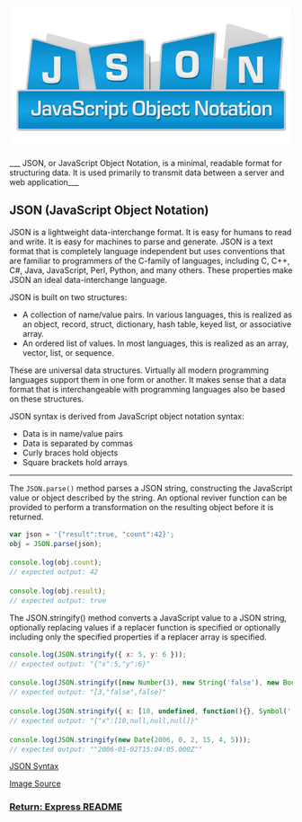 ![software_quality](../img/JSON.jpg)

___ JSON, or JavaScript Object Notation, is a minimal, readable format for structuring data. It is used primarily to transmit data between a server and web application___

## JSON (JavaScript Object Notation)
JSON is a lightweight data-interchange format. It is easy for humans to read and write. It is easy for machines to parse and generate. JSON is a text format that is completely language independent but uses conventions that are familiar to programmers of the C-family of languages, including C, C++, C#, Java, JavaScript, Perl, Python, and many others. These properties make JSON an ideal data-interchange language.

JSON is built on two structures:
- A collection of name/value pairs. In various languages, this is realized as an object, record, struct, dictionary, hash table, keyed list, or associative array.
- An ordered list of values. In most languages, this is realized as an array, vector, list, or sequence.

These are universal data structures. Virtually all modern programming languages support them in one form or another. It makes sense that a data format that is interchangeable with programming languages also be based on these structures.

JSON syntax is derived from JavaScript object notation syntax:
- Data is in name/value pairs
- Data is separated by commas
- Curly braces hold objects
- Square brackets hold arrays

---

The `JSON.parse()` method parses a JSON string, constructing the JavaScript value or object described by the string. An optional reviver function can be provided to perform a transformation on the resulting object before it is returned.
```js
var json = '{"result":true, "count":42}';
obj = JSON.parse(json);

console.log(obj.count);
// expected output: 42

console.log(obj.result);
// expected output: true
```

The JSON.stringify() method converts a JavaScript value to a JSON string, optionally replacing values if a replacer function is specified or optionally including only the specified properties if a replacer array is specified.
```js
console.log(JSON.stringify({ x: 5, y: 6 }));
// expected output: "{"x":5,"y":6}"

console.log(JSON.stringify([new Number(3), new String('false'), new Boolean(false)]));
// expected output: "[3,"false",false]"

console.log(JSON.stringify({ x: [10, undefined, function(){}, Symbol('')] }));
// expected output: "{"x":[10,null,null,null]}"

console.log(JSON.stringify(new Date(2006, 0, 2, 15, 4, 5)));
// expected output: ""2006-01-02T15:04:05.000Z""
```

[JSON Syntax](https://www.w3schools.com/js/js_json_syntax.asp)

[Image Source](http://dselva.co.in/blog/what-is-a-json-file/)

### [Return: Express README](../README.md)
